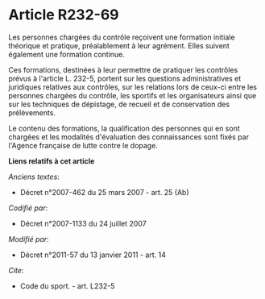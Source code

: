# Article R232-69

Les personnes chargées du contrôle reçoivent une formation initiale théorique et pratique, préalablement à leur agrément.
Elles suivent également une formation continue. 

Ces formations, destinées à leur permettre de pratiquer les contrôles prévus à l'article L. 232-5, portent sur les questions
administratives et juridiques relatives aux contrôles, sur les relations lors de ceux-ci entre les personnes chargées du
contrôle, les sportifs et les organisateurs ainsi que sur les techniques de dépistage, de recueil et de conservation des
prélèvements. 

Le contenu des formations, la qualification des personnes qui en sont chargées et les modalités d'évaluation des
connaissances sont fixés par l'Agence française de lutte contre le dopage.

**Liens relatifs à cet article**

_Anciens textes_:

  - Décret n°2007-462 du 25 mars 2007 - art. 25 (Ab)

_Codifié par_:

  - Décret n°2007-1133 du 24 juillet 2007

_Modifié par_:

  - Décret n°2011-57 du 13 janvier 2011 - art. 14

_Cite_:

  - Code du sport. - art. L232-5
